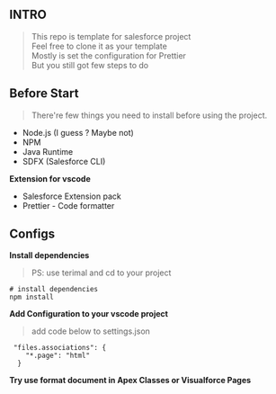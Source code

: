 ## INTRO
> This repo is template for salesforce project  
> Feel free to clone it as your template  
> Mostly is set the configuration for Prettier  
> But you still got few steps to do


## Before Start
>There're few things you need to install before using the project.
- Node.js (I guess ? Maybe not)
- NPM
- Java Runtime
- SDFX (Salesforce CLI)

**Extension for vscode**
- Salesforce Extension pack
- Prettier - Code formatter
## Configs

**Install dependencies**
> PS: use terimal and cd to your project
```
# install dependencies
npm install 
```

**Add Configuration to your vscode project**
>add code below to settings.json
```
 "files.associations": {
    "*.page": "html"
  }
```

**Try use format document in Apex Classes or Visualforce Pages**
